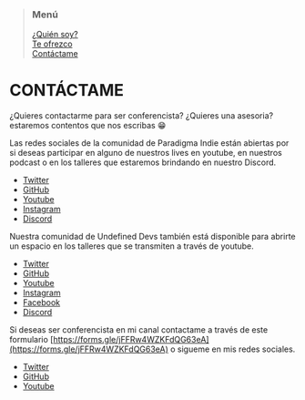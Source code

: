 > ### Menú
>
> [¿Quién soy?](./about.md) <br/>
> [Te ofrezco](./services.md) <br/>
> [Contáctame](./contact.md) <br/>

# CONTÁCTAME

¿Quieres contactarme para ser conferencista? ¿Quieres una asesoria? estaremos contentos que nos escribas 😁

Las redes sociales de la comunidad de Paradigma Indie están abiertas por si deseas participar en alguno de nuestros lives en youtube, en nuestros podcast o en los talleres que estaremos brindando en nuestro Discord.

- [Twitter](https://twitter.com/IndieParadigma)
- [GitHub](https://github.com/ParadigmaIndie/)
- [Youtube](https://www.youtube.com/channel/UC3p9ZUqrKJZ6v16edWKyADw)
- [Instagram](https://www.instagram.com/paradigma_indie)
- [Discord](https://discord.gg/UKPbV3j​​)

Nuestra comunidad de Undefined Devs también está disponible para abrirte un espacio en los talleres que se transmiten a través de youtube.

- [Twitter](https://twitter.com/UndefinedDevs​​)
- [GitHub](https://github.com/Undefined-Devs​​)
- [Youtube](https://www.youtube.com/c/UndefinedDevs/)
- [Instagram](https://www.instagram.com/undefineddevs)
- [Facebook](https://www.facebook.com/UndefinedDevs)
- [Discord](https://discord.gg/UKPbV3j​​)

Si deseas ser conferencista en mi canal contactame a través de este formulario [https://forms.gle/jFFRw4WZKFdQG63eA](https://forms.gle/jFFRw4WZKFdQG63eA) o sigueme en mis redes sociales.

- [Twitter](https://twitter.com/imgildev)
- [GitHub](https://github.com/ManuelGil)
- [Youtube](https://www.youtube.com/c/imgildev)